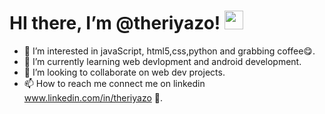  # HI there, I’m @theriyazo! <img src="https://raw.githubusercontent.com/MartinHeinz/MartinHeinz/master/wave.gif" width="30px">
- 👀 I’m interested in javaScript, html5,css,python and grabbing coffee😋.
- 🌱 I’m currently learning web devlopment and android development.
- 💞️ I’m looking to collaborate on web dev projects.
- 📫 How to reach me connect me on linkedin www.linkedin.com/in/theriyazo 👀.

<!---
theriyazo/theriyazo is a ✨ special ✨ repository because its `README.md` (this file) appears on your GitHub profile.
You can click the Preview link to take a look at your changes.
--->

